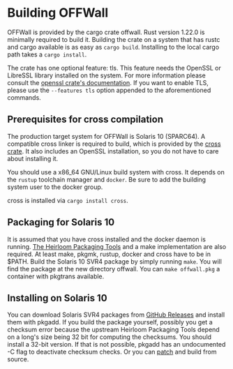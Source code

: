 # Building OFFWall

OFFWall is provided by the cargo crate offwall.
Rust version 1.22.0 is minimally required to build it.
Building the crate on a system that has rustc and cargo available is as easy as `cargo build`.
Installing to the local cargo path takes a `cargo install`.

The crate has one optional feature: tls.
This feature needs the OpenSSL or LibreSSL library installed on the system.
For more information please consult the [openssl crate's documentation](https://crates.io/crates/openssl).
If you want to enable TLS, please use the `--features tls` option appended to the aforementioned commands.

## Prerequisites for cross compilation

The production target system for OFFWall is Solaris 10 (SPARC64).
A compatible cross linker is required to build, which is provided by the [cross crate](https://crates.io/crates/cross).
It also includes an OpenSSL installation, so you do not have to care about installing it.

You should use a x86_64 GNU/Linux build system with cross.
It depends on the `rustup` toolchain manager and `docker`.
Be sure to add the building system user to the docker group.

cross is installed via `cargo install cross`.

## Packaging for Solaris 10

It is assumed that you have cross installed and the docker daemon is running.
[The Heirloom Packaging Tools](http://heirloom.sourceforge.net/pkgtools.html)
and a make implementation are also required.
At least make, pkgmk, rustup, docker and cross have to be in $PATH.
Build the Solaris 10 SVR4 package by simply running `make`.
You will find the package at the new directory offwall.
You can `make offwall.pkg` a container with pkgtrans available.

## Installing on Solaris 10

You can download Solaris SVR4 packages from
[GitHub Releases](https://github.com/bgermann/offwall/releases) and install them with pkgadd.
If you build the package yourself, possibly you get a checksum error
because the upstream Heirloom Packaging Tools depend on a long's size
being 32 bit for computing the checksums. You should install a 32-bit version.
If that is not possible, pkgadd has an undocumented -C flag to deactivate checksum checks.
Or you can [patch](https://github.com/eunuchs/heirloom-project/pull/1) and build from source.
